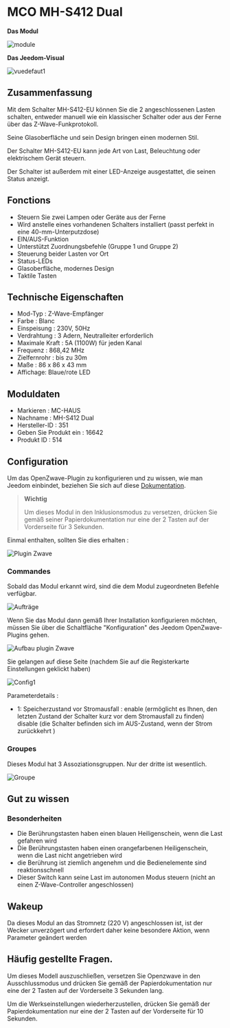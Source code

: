 # MCO MH-S412 Dual

**Das Modul**

![module](images/mco.mhs412/module.jpg)

**Das Jeedom-Visual**

![vuedefaut1](images/mco.mhs412/vuedefaut1.jpg)

## Zusammenfassung

Mit dem Schalter MH-S412-EU können Sie die 2 angeschlossenen Lasten schalten, entweder manuell wie ein klassischer Schalter oder aus der Ferne über das Z-Wave-Funkprotokoll.

Seine Glasoberfläche und sein Design bringen einen modernen Stil.

Der Schalter MH-S412-EU kann jede Art von Last, Beleuchtung oder elektrischem Gerät steuern.

Der Schalter ist außerdem mit einer LED-Anzeige ausgestattet, die seinen Status anzeigt.

## Fonctions

-   Steuern Sie zwei Lampen oder Geräte aus der Ferne
-   Wird anstelle eines vorhandenen Schalters installiert (passt perfekt in eine 40-mm-Unterputzdose)
-   EIN/AUS-Funktion
-   Unterstützt Zuordnungsbefehle (Gruppe 1 und Gruppe 2)
-   Steuerung beider Lasten vor Ort
-   Status-LEDs
-   Glasoberfläche, modernes Design
-   Taktile Tasten

## Technische Eigenschaften

-   Mod-Typ : Z-Wave-Empfänger
-   Farbe : Blanc
-   Einspeisung : 230V, 50Hz
-   Verdrahtung : 3 Adern, Neutralleiter erforderlich
-   Maximale Kraft : 5A (1100W) für jeden Kanal
-   Frequenz : 868,42 MHz
-   Zielfernrohr : bis zu 30m
-   Maße : 86 x 86 x 43 mm
-   Affichage: Blaue/rote LED

## Moduldaten

-   Markieren : MC-HAUS
-   Nachname : MH-S412 Dual
-   Hersteller-ID : 351
-   Geben Sie Produkt ein : 16642
-   Produkt ID : 514

## Configuration

Um das OpenZwave-Plugin zu konfigurieren und zu wissen, wie man Jeedom einbindet, beziehen Sie sich auf diese [Dokumentation](https://doc.jeedom.com/de_DE/plugins/automation%20protocol/openzwave/).

> **Wichtig**
>
> Um dieses Modul in den Inklusionsmodus zu versetzen, drücken Sie gemäß seiner Papierdokumentation nur eine der 2 Tasten auf der Vorderseite für 3 Sekunden.

Einmal enthalten, sollten Sie dies erhalten :

![Plugin Zwave](images/mco.mhs412/information.jpg)

### Commandes

Sobald das Modul erkannt wird, sind die dem Modul zugeordneten Befehle verfügbar.

![Aufträge](images/mco.mhs412/commandes.jpg)

Wenn Sie das Modul dann gemäß Ihrer Installation konfigurieren möchten, müssen Sie über die Schaltfläche "Konfiguration" des Jeedom OpenZwave-Plugins gehen.

![Aufbau plugin Zwave](images/plugin/bouton_configuration.jpg)

Sie gelangen auf diese Seite (nachdem Sie auf die Registerkarte Einstellungen geklickt haben)

![Config1](images/mco.mhs412/config1.jpg)

Parameterdetails :

-   1: Speicherzustand vor Stromausfall : enable (ermöglicht es Ihnen, den letzten Zustand der Schalter kurz vor dem Stromausfall zu finden) disable (die Schalter befinden sich im AUS-Zustand, wenn der Strom zurückkehrt )

### Groupes

Dieses Modul hat 3 Assoziationsgruppen. Nur der dritte ist wesentlich.

![Groupe](images/mco.mhs412/groupe.jpg)

## Gut zu wissen

### Besonderheiten

- Die Berührungstasten haben einen blauen Heiligenschein, wenn die Last gefahren wird
- Die Berührungstasten haben einen orangefarbenen Heiligenschein, wenn die Last nicht angetrieben wird
- die Berührung ist ziemlich angenehm und die Bedienelemente sind reaktionsschnell
- Dieser Switch kann seine Last im autonomen Modus steuern (nicht an einen Z-Wave-Controller angeschlossen)

## Wakeup

Da dieses Modul an das Stromnetz (220 V) angeschlossen ist, ist der Wecker unverzögert und erfordert daher keine besondere Aktion, wenn Parameter geändert werden

## Häufig gestellte Fragen.

Um dieses Modell auszuschließen, versetzen Sie Openzwave in den Ausschlussmodus und drücken Sie gemäß der Papierdokumentation nur eine der 2 Tasten auf der Vorderseite 3 Sekunden lang.

Um die Werkseinstellungen wiederherzustellen, drücken Sie gemäß der Papierdokumentation nur eine der 2 Tasten auf der Vorderseite für 10 Sekunden.
